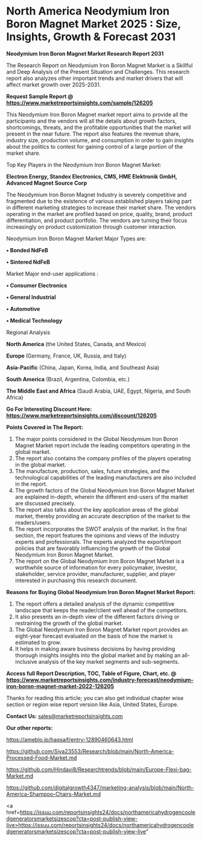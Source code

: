 # North America Neodymium Iron Boron Magnet Market 2025 : Size, Insights, Growth & Forecast 2031

<strong>Neodymium Iron Boron Magnet Market Research Report 2031</strong>

The Research Report on Neodymium Iron Boron Magnet Market is a Skillful and Deep Analysis of the Present Situation and Challenges. This research report also analyzes other important trends and market drivers that will affect market growth over 2025-2031.

<strong>Request Sample Report @ <a href=https://www.marketreportsinsights.com/sample/126205>https://www.marketreportsinsights.com/sample/126205</a></strong>

This Neodymium Iron Boron Magnet market report aims to provide all the participants and the vendors will all the details about growth factors, shortcomings, threats, and the profitable opportunities that the market will present in the near future. The report also features the revenue share, industry size, production volume, and consumption in order to gain insights about the politics to contest for gaining control of a large portion of the market share.

Top Key Players in the Neodymium Iron Boron Magnet Market:

<strong>Electron Energy, Standex Electronics, CMS, HME Elektronik GmbH, Advanced Magnet Source Corp</strong>

The Neodymium Iron Boron Magnet Industry is severely competitive and fragmented due to the existence of various established players taking part in different marketing strategies to increase their market share. The vendors operating in the market are profiled based on price, quality, brand, product differentiation, and product portfolio. The vendors are turning their focus increasingly on product customization through customer interaction.

Neodymium Iron Boron Magnet Market Major Types are:

<strong>• Bonded NdFeB

• Sintered NdFeB</strong>

Market Major end-user applications :

<strong>• Consumer Electronics

• General Industrial

• Automotive

• Medical Technology</strong>

Regional Analysis

</u><strong><b>North America</b></strong> (the United States, Canada, and Mexico)

<strong><b>Europe </b></strong>(Germany, France, UK, Russia, and Italy)

<strong><b>Asia-Pacific</b></strong> (China, Japan, Korea, India, and Southeast Asia)

<strong><b>South America</b></strong> (Brazil, Argentina, Colombia, etc.)

<strong><b>The Middle East and Africa</b></strong> (Saudi Arabia, UAE, Egypt, Nigeria, and South Africa)

<strong>Go For Interesting Discount Here: <a href=https://www.marketreportsinsights.com/discount/126205>https://www.marketreportsinsights.com/discount/126205</a></strong>

<strong>Points Covered in The Report:</strong>
<ol>
  <li>The major points considered in the Global Neodymium Iron Boron Magnet Market report include the leading competitors operating in the global market.</li>
  <li>The report also contains the company profiles of the players operating in the global market.</li>
  <li>The manufacture, production, sales, future strategies, and the technological capabilities of the leading manufacturers are also included in the report.</li>
  <li>The growth factors of the Global Neodymium Iron Boron Magnet Market are explained in-depth, wherein the different end-users of the market are discussed precisely.</li>
  <li>The report also talks about the key application areas of the global market, thereby providing an accurate description of the market to the readers/users.</li>
  <li>The report incorporates the SWOT analysis of the market. In the final section, the report features the opinions and views of the industry experts and professionals. The experts analyzed the export/import policies that are favorably influencing the growth of the Global Neodymium Iron Boron Magnet Market.</li>
  <li>The report on the Global Neodymium Iron Boron Magnet Market is a worthwhile source of information for every policymaker, investor, stakeholder, service provider, manufacturer, supplier, and player interested in purchasing this research document.</li>
</ol>
<strong>Reasons for Buying Global Neodymium Iron Boron Magnet Market Report:</strong>

<ol>
  <li>The report offers a detailed analysis of the dynamic competitive landscape that keeps the reader/client well ahead of the competitors.</li>
  <li>It also presents an in-depth view of the different factors driving or restraining the growth of the global market.</li>
  <li>The Global Neodymium Iron Boron Magnet Market report provides an eight-year forecast evaluated on the basis of how the market is estimated to grow.</li>
  <li>It helps in making aware business decisions by having providing thorough insights insights into the global market and by making an all-inclusive analysis of the key market segments and sub-segments.</li>
</ol>
<strong>Access full Report Description, TOC, Table of Figure, Chart, etc. @ <a href=https://www.marketreportsinsights.com/industry-forecast/neodymium-iron-boron-magnet-market-2022-126205>https://www.marketreportsinsights.com/industry-forecast/neodymium-iron-boron-magnet-market-2022-126205</a></strong>


Thanks for reading this article; you can also get individual chapter wise section or region wise report version like Asia, United States, Europe.

<strong>Contact Us:</strong>
sales@marketreportsinsights.com

<strong>Our other reports:</strong>

<a href=https://ameblo.jp/haqsaif/entry-12890460643.html>https://ameblo.jp/haqsaif/entry-12890460643.html</a>

<a href=https://github.com/Siya23553/Research/blob/main/North-America-Processed-Food-Market.md>https://github.com/Siya23553/Research/blob/main/North-America-Processed-Food-Market.md</a>

<a href=https://github.com/Hindavi8/Researchtrends/blob/main/Europe-Flexi-bag-Market.md>https://github.com/Hindavi8/Researchtrends/blob/main/Europe-Flexi-bag-Market.md</a>

<a href=https://github.com/digitalgrowth4347/marketing-analysis/blob/main/North-America-Shampoo-Chairs-Market.md>https://github.com/digitalgrowth4347/marketing-analysis/blob/main/North-America-Shampoo-Chairs-Market.md</a>

<a href=https://issuu.com/reportsinsights24/docs/northamericahydrogencooledgeneratorsmarketsizescop?cta=post-publish-view-live>https://issuu.com/reportsinsights24/docs/northamericahydrogencooledgeneratorsmarketsizescop?cta=post-publish-view-live</a>"
